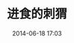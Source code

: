 ---
layout: album
title: 进食的刺猬
date: 2014-06-18 17:03
description: "这刺猬也养了好几天了, 慢慢产生感情了."
category: photos
tags: [photo]
uri: http://instagram.com/shanhonghao
thumb: http://i.imgur.com/1RQBhL4.jpg
---